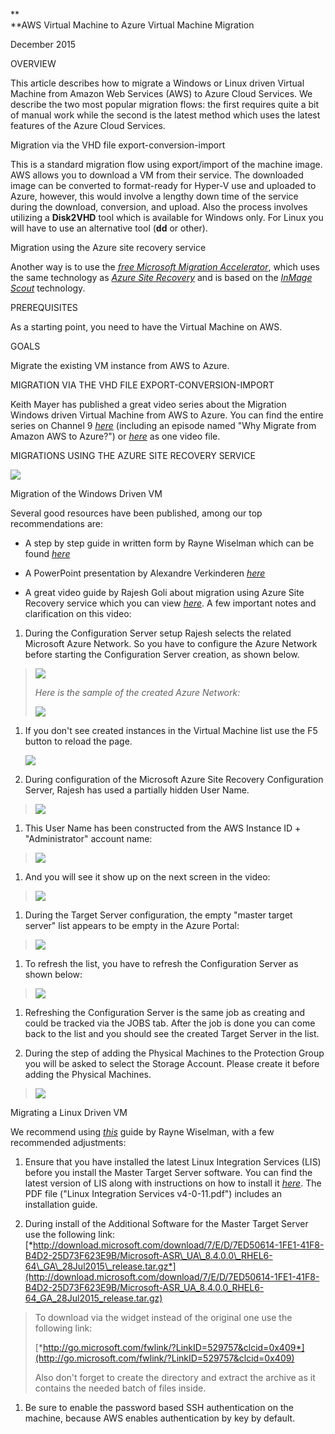 **\
**AWS Virtual Machine to Azure Virtual Machine Migration

December 2015

OVERVIEW

This article describes how to migrate a Windows or Linux driven Virtual
Machine from Amazon Web Services (AWS) to Azure Cloud Services. We
describe the two most popular migration flows: the first requires quite
a bit of manual work while the second is the latest method which uses
the latest features of the Azure Cloud Services.

<span id="h.e2w4a2lg01ys" class="anchor"></span>Migration via the VHD
file export-conversion-import

This is a standard migration flow using export/import of the machine
image. AWS allows you to download a VM from their service. The
downloaded image can be converted to format-ready for Hyper-V use and
uploaded to Azure, however, this would involve a lengthy down time of
the service during the download, conversion, and upload. Also the
process involves utilizing a **Disk2VHD** tool which is available for
Windows only. For Linux you will have to use an alternative tool (**dd**
or other).

<span id="h.9sexun7bmltl" class="anchor"></span>Migration using the
Azure site recovery service

Another way is to use the [*free Microsoft Migration
Accelerator*](https://azure.microsoft.com/en-us/blog/introducing-microsoft-migration-accelerator/),
which uses the same technology as [*Azure Site
Recovery*](https://azure.microsoft.com/en-us/services/site-recovery/)
and is based on the [*InMage
Scout*](http://windowsitpro.com/azure/inmage-scout) technology.

<span id="h.818wt9bahtb8" class="anchor"></span>

PREREQUISITES

As a starting point, you need to have the Virtual Machine on AWS.

<span id="h.u2kzsqyau5hx" class="anchor"></span>GOALS

Migrate the existing VM instance from AWS to Azure.

<span id="h.dlff5qr67o7i" class="anchor"></span>MIGRATION VIA THE VHD
FILE EXPORT-CONVERSION-IMPORT

Keith Mayer has published a great video series about the Migration
Windows driven Virtual Machine from AWS to Azure. You can find the
entire series on Channel 9
[*here*](https://channel9.msdn.com/Series/Migrating-Virtual-Machines-from-Amazon-AWS-to-Microsoft-Azure)
(including an episode named "Why Migrate from Amazon AWS to Azure?") or
[*here*](https://channel9.msdn.com/Shows/TechNet+Radio/TechNet-Radio-How-to-Migrate-Your-Virtual-Machines-from-Amazon-Web-Services-to-Windows-Azure)
as one video file.

<span id="h.c5rpsdy8g2ak" class="anchor"></span>

MIGRATIONS USING THE AZURE SITE RECOVERY SERVICE

![](media/04/image1.png)

<span id="h.qat45t5bjxwh" class="anchor"></span>Migration of the Windows
Driven VM

Several good resources have been published, among our top
recommendations are:

-   A step by step guide in written form by Rayne Wiselman which can be
    found
    [*here*](https://azure.microsoft.com/en-us/documentation/articles/site-recovery-migrate-aws-to-azure/)

-   A PowerPoint presentation by Alexandre Verkinderen
    [*here*](http://www.slideshare.net/alexandreverkinderen/expertslive-azure-site-recovery)

-   A great video guide by Rajesh Goli about migration using Azure Site
    Recovery service which you can view
    [*here*](https://azure.microsoft.com/en-us/blog/seamlessly-migrate-your-application-from-aws-to-azure-in-4-simple-steps/).
    A few important notes and clarification on this video:

1.  During the Configuration Server setup Rajesh selects the related
    Microsoft Azure Network. So you have to configure the Azure Network
    before starting the Configuration Server creation, as shown below.

> ![](media/04/image2.png)
>
> *Here is the sample of the created Azure Network:*
>
> ![](media/04/image3.png)

1.  If you don't see created instances in the Virtual Machine list use
    the F5 button to reload the page.

    ![](media/04/image4.png)

2.  During configuration of the Microsoft Azure Site Recovery
    Configuration Server, Rajesh has used a partially hidden User Name.

> ![](media/04/image5.png)

1.  This User Name has been constructed from the AWS Instance ID +
    "Administrator" account name:

> ![](media/04/image6.png)

1.  And you will see it show up on the next screen in the video:

> ![](media/04/image7.png)

1.  During the Target Server configuration, the empty "master target
    server" list appears to be empty in the Azure Portal:

> ![](media/04/image8.png)

1.  To refresh the list, you have to refresh the Configuration Server as
    shown below:

> ![](media/04/image9.png)

1.  Refreshing the Configuration Server is the same job as creating and
    could be tracked via the JOBS tab. After the job is done you can
    come back to the list and you should see the created Target Server
    in the list.

2.  During the step of adding the Physical Machines to the Protection
    Group you will be asked to select the Storage Account. Please create
    it before adding the Physical Machines.

> ![](media/04/image10.png)

<span id="h.1pw2o97vjuy6" class="anchor"></span>Migrating a Linux Driven
VM

We recommend using
[*this*](https://azure.microsoft.com/en-us/documentation/articles/site-recovery-migrate-aws-to-azure/)
guide by Rayne Wiselman, with a few recommended adjustments:

1.  Ensure that you have installed the latest Linux Integration
    Services (LIS) before you install the Master Target Server software.
    You can find the latest version of LIS along with instructions on
    how to install it
    [*here*](https://www.microsoft.com/en-us/download/details.aspx?id=46842).
    The PDF file ("Linux Integration Services v4-0-11.pdf") includes an
    installation guide.

2.  During install of the Additional Software for the Master Target
    Server use the following link:
    [*http://download.microsoft.com/download/7/E/D/7ED50614-1FE1-41F8-B4D2-25D73F623E9B/Microsoft-ASR\_UA\_8.4.0.0\_RHEL6-64\_GA\_28Jul2015\_release.tar.gz*](http://download.microsoft.com/download/7/E/D/7ED50614-1FE1-41F8-B4D2-25D73F623E9B/Microsoft-ASR_UA_8.4.0.0_RHEL6-64_GA_28Jul2015_release.tar.gz)

> To download via the widget instead of the original one use the
> following link:
>
> [*http://go.microsoft.com/fwlink/?LinkID=529757&clcid=0x409*](http://go.microsoft.com/fwlink/?LinkID=529757&clcid=0x409)
>
> Also don't forget to create the directory and extract the archive as
> it contains the needed batch of files inside.

1.  Be sure to enable the password based SSH authentication on the
    machine, because AWS enables authentication by key by default.
